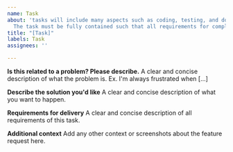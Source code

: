 ```yaml
---
name: Task
about: 'tasks will include many aspects such as coding, testing, and documentation.
  The task must be fully contained such that all requirements for completion are defined '
title: "[Task]"
labels: Task
assignees: ''

---
```


**Is this related to a problem? Please describe.**
A clear and concise description of what the problem is. Ex. I'm always frustrated when [...]

**Describe the solution you'd like**
A clear and concise description of what you want to happen.

**Requirements for delivery**
A clear and concise description of all requirements of this task.

**Additional context**
Add any other context or screenshots about the feature request here.
